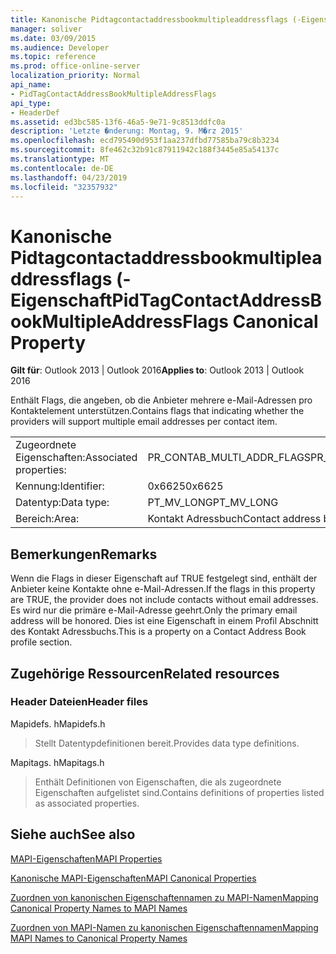```yaml
---
title: Kanonische Pidtagcontactaddressbookmultipleaddressflags (-Eigenschaft
manager: soliver
ms.date: 03/09/2015
ms.audience: Developer
ms.topic: reference
ms.prod: office-online-server
localization_priority: Normal
api_name:
- PidTagContactAddressBookMultipleAddressFlags
api_type:
- HeaderDef
ms.assetid: ed3bc585-13f6-46a5-9e71-9c8513ddfc0a
description: 'Letzte �nderung: Montag, 9. M�rz 2015'
ms.openlocfilehash: ecd795490d953f1aa237dfbd77585ba79c8b3234
ms.sourcegitcommit: 8fe462c32b91c87911942c188f3445e85a54137c
ms.translationtype: MT
ms.contentlocale: de-DE
ms.lasthandoff: 04/23/2019
ms.locfileid: "32357932"
---
```

# <a name="pidtagcontactaddressbookmultipleaddressflags-canonical-property"></a><span data-ttu-id="a7d8b-103">Kanonische Pidtagcontactaddressbookmultipleaddressflags (-Eigenschaft</span><span class="sxs-lookup"><span data-stu-id="a7d8b-103">PidTagContactAddressBookMultipleAddressFlags Canonical Property</span></span>

  
  
<span data-ttu-id="a7d8b-104">**Gilt für**: Outlook 2013 | Outlook 2016</span><span class="sxs-lookup"><span data-stu-id="a7d8b-104">**Applies to**: Outlook 2013 | Outlook 2016</span></span> 
  
<span data-ttu-id="a7d8b-105">Enthält Flags, die angeben, ob die Anbieter mehrere e-Mail-Adressen pro Kontaktelement unterstützen.</span><span class="sxs-lookup"><span data-stu-id="a7d8b-105">Contains flags that indicating whether the providers will support multiple email addresses per contact item.</span></span>
  
|||
|:-----|:-----|
|<span data-ttu-id="a7d8b-106">Zugeordnete Eigenschaften:</span><span class="sxs-lookup"><span data-stu-id="a7d8b-106">Associated properties:</span></span>  <br/> |<span data-ttu-id="a7d8b-107">PR_CONTAB_MULTI_ADDR_FLAGS</span><span class="sxs-lookup"><span data-stu-id="a7d8b-107">PR_CONTAB_MULTI_ADDR_FLAGS</span></span>  <br/> |
|<span data-ttu-id="a7d8b-108">Kennung:</span><span class="sxs-lookup"><span data-stu-id="a7d8b-108">Identifier:</span></span>  <br/> |<span data-ttu-id="a7d8b-109">0x6625</span><span class="sxs-lookup"><span data-stu-id="a7d8b-109">0x6625</span></span>  <br/> |
|<span data-ttu-id="a7d8b-110">Datentyp:</span><span class="sxs-lookup"><span data-stu-id="a7d8b-110">Data type:</span></span>  <br/> |<span data-ttu-id="a7d8b-111">PT_MV_LONG</span><span class="sxs-lookup"><span data-stu-id="a7d8b-111">PT_MV_LONG</span></span>  <br/> |
|<span data-ttu-id="a7d8b-112">Bereich:</span><span class="sxs-lookup"><span data-stu-id="a7d8b-112">Area:</span></span>  <br/> |<span data-ttu-id="a7d8b-113">Kontakt Adressbuch</span><span class="sxs-lookup"><span data-stu-id="a7d8b-113">Contact address book</span></span>  <br/> |
   
## <a name="remarks"></a><span data-ttu-id="a7d8b-114">Bemerkungen</span><span class="sxs-lookup"><span data-stu-id="a7d8b-114">Remarks</span></span>

<span data-ttu-id="a7d8b-115">Wenn die Flags in dieser Eigenschaft auf TRUE festgelegt sind, enthält der Anbieter keine Kontakte ohne e-Mail-Adressen.</span><span class="sxs-lookup"><span data-stu-id="a7d8b-115">If the flags in this property are TRUE, the provider does not include contacts without email addresses.</span></span> <span data-ttu-id="a7d8b-116">Es wird nur die primäre e-Mail-Adresse geehrt.</span><span class="sxs-lookup"><span data-stu-id="a7d8b-116">Only the primary email address will be honored.</span></span> <span data-ttu-id="a7d8b-117">Dies ist eine Eigenschaft in einem Profil Abschnitt des Kontakt Adressbuchs.</span><span class="sxs-lookup"><span data-stu-id="a7d8b-117">This is a property on a Contact Address Book profile section.</span></span>
  
## <a name="related-resources"></a><span data-ttu-id="a7d8b-118">Zugehörige Ressourcen</span><span class="sxs-lookup"><span data-stu-id="a7d8b-118">Related resources</span></span>

### <a name="header-files"></a><span data-ttu-id="a7d8b-119">Header Dateien</span><span class="sxs-lookup"><span data-stu-id="a7d8b-119">Header files</span></span>

<span data-ttu-id="a7d8b-120">Mapidefs. h</span><span class="sxs-lookup"><span data-stu-id="a7d8b-120">Mapidefs.h</span></span>
  
> <span data-ttu-id="a7d8b-121">Stellt Datentypdefinitionen bereit.</span><span class="sxs-lookup"><span data-stu-id="a7d8b-121">Provides data type definitions.</span></span>
    
<span data-ttu-id="a7d8b-122">Mapitags. h</span><span class="sxs-lookup"><span data-stu-id="a7d8b-122">Mapitags.h</span></span>
  
> <span data-ttu-id="a7d8b-123">Enthält Definitionen von Eigenschaften, die als zugeordnete Eigenschaften aufgelistet sind.</span><span class="sxs-lookup"><span data-stu-id="a7d8b-123">Contains definitions of properties listed as associated properties.</span></span>
    
## <a name="see-also"></a><span data-ttu-id="a7d8b-124">Siehe auch</span><span class="sxs-lookup"><span data-stu-id="a7d8b-124">See also</span></span>



[<span data-ttu-id="a7d8b-125">MAPI-Eigenschaften</span><span class="sxs-lookup"><span data-stu-id="a7d8b-125">MAPI Properties</span></span>](mapi-properties.md)
  
[<span data-ttu-id="a7d8b-126">Kanonische MAPI-Eigenschaften</span><span class="sxs-lookup"><span data-stu-id="a7d8b-126">MAPI Canonical Properties</span></span>](mapi-canonical-properties.md)
  
[<span data-ttu-id="a7d8b-127">Zuordnen von kanonischen Eigenschaftennamen zu MAPI-Namen</span><span class="sxs-lookup"><span data-stu-id="a7d8b-127">Mapping Canonical Property Names to MAPI Names</span></span>](mapping-canonical-property-names-to-mapi-names.md)
  
[<span data-ttu-id="a7d8b-128">Zuordnen von MAPI-Namen zu kanonischen Eigenschaftennamen</span><span class="sxs-lookup"><span data-stu-id="a7d8b-128">Mapping MAPI Names to Canonical Property Names</span></span>](mapping-mapi-names-to-canonical-property-names.md)

